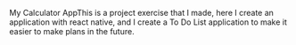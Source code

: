 My Calculator AppThis is a project exercise that I made, here I create an application with react native, and I create a To Do List application to make it easier to make plans in the future.